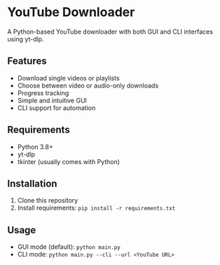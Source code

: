 # YouTube Downloader

A Python-based YouTube downloader with both GUI and CLI interfaces using yt-dlp.

## Features
- Download single videos or playlists
- Choose between video or audio-only downloads
- Progress tracking
- Simple and intuitive GUI
- CLI support for automation

## Requirements
- Python 3.8+
- yt-dlp
- tkinter (usually comes with Python)

## Installation
1. Clone this repository
2. Install requirements: `pip install -r requirements.txt`

## Usage
- GUI mode (default): `python main.py`
- CLI mode: `python main.py --cli --url <YouTube URL>`